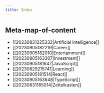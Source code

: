 ```yaml
---
title: Index
---
```


## Meta-map-of-content

- [[20230831225332|Artificial Intelligence]]
- [[20230905182219|Career]]
- [[20230905182010|Entertainment]]
- [[20230905163307|Investment]]
- [[20230905181647|JavaScript]]
- [[20230829215741|Learning]]
- [[20230905181514|React]]
- [[20230905163648|TypeScript]]
- [[20230831185014|Zettelkasten]]
